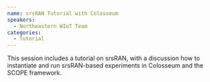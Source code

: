 ```yaml
---
name: srsRAN Tutorial with Colosseum
speakers:
  - Northeastern WIoT Team
categories:
  - Tutorial
---
```


This session includes a tutorial on srsRAN, with a discussion how to instantiate and run srsRAN-based experiments in Colosseum and the SCOPE framework.